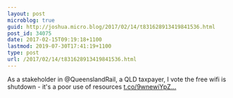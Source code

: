 ```yaml
---
layout: post
microblog: true
guid: http://joshua.micro.blog/2017/02/14/t831628913419841536.html
post_id: 34075
date: 2017-02-15T09:19:18+1100
lastmod: 2019-07-30T17:41:19+1100
type: post
url: /2017/02/14/t831628913419841536.html
---
```

As a stakeholder in @QueenslandRail, a QLD taxpayer, I vote the free wifi is shutdown - it's a poor use of resources [t.co/9wnewiYpZ...](https://t.co/9wnewiYpZB)
